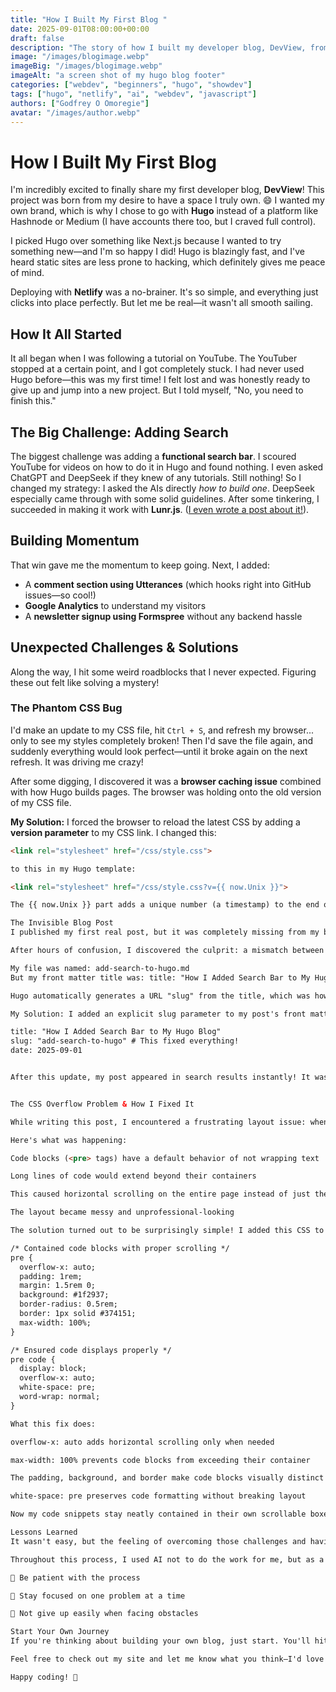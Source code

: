 ```yaml
---
title: "How I Built My First Blog "
date: 2025-09-01T08:00:00+00:00
draft: false
description: "The story of how I built my developer blog, DevView, from scratch using Hugo, Netlify, and AI as my co-pilot."
image: "/images/blogimage.webp"
imageBig: "/images/blogimage.webp"
imageAlt: "a screen shot of my hugo blog footer"
categories: ["webdev", "beginners", "hugo", "showdev"]
tags: ["hugo", "netlify", "ai", "webdev", "javascript"]
authors: ["Godfrey O Omoregie"]
avatar: "/images/author.webp"
---
```


# How I Built My First Blog


I'm incredibly excited to finally share my first developer blog, **DevView**! This project was born from my desire to have a space I truly own. 😄 I wanted my own brand, which is why I chose to go with **Hugo** instead of a platform like Hashnode or Medium (I have accounts there too, but I craved full control).

I picked Hugo over something like Next.js because I wanted to try something new—and I'm so happy I did! Hugo is blazingly fast, and I've heard static sites are less prone to hacking, which definitely gives me peace of mind.

Deploying with **Netlify** was a no-brainer. It's so simple, and everything just clicks into place perfectly. But let me be real—it wasn't all smooth sailing.

## How It All Started

It all began when I was following a tutorial on YouTube. The YouTuber stopped at a certain point, and I got completely stuck. I had never used Hugo before—this was my first time! I felt lost and was honestly ready to give up and jump into a new project. But I told myself, "No, you need to finish this."

## The Big Challenge: Adding Search

The biggest challenge was adding a **functional search bar**. I scoured YouTube for videos on how to do it in Hugo and found nothing. I even asked ChatGPT and DeepSeek if they knew of any tutorials. Still nothing! So I changed my strategy: I asked the AIs directly *how to build one*. DeepSeek especially came through with some solid guidelines. After some tinkering, I succeeded in making it work with **Lunr.js**. ([I even wrote a post about it!](/posts/my-search-bar-post)).

## Building Momentum

That win gave me the momentum to keep going. Next, I added:

- A **comment section using Utterances** (which hooks right into GitHub issues—so cool!)
- **Google Analytics** to understand my visitors
- A **newsletter signup using Formspree** without any backend hassle

## Unexpected Challenges & Solutions

Along the way, I hit some weird roadblocks that I never expected. Figuring these out felt like solving a mystery!

### The Phantom CSS Bug

I'd make an update to my CSS file, hit `Ctrl + S`, and refresh my browser... only to see my styles completely broken! Then I'd save the file again, and suddenly everything would look perfect—until it broke again on the next refresh. It was driving me crazy!

After some digging, I discovered it was a **browser caching issue** combined with how Hugo builds pages. The browser was holding onto the old version of my CSS file.

**My Solution:** I forced the browser to reload the latest CSS by adding a **version parameter** to my CSS link. I changed this:

```html
<link rel="stylesheet" href="/css/style.css">

to this in my Hugo template:

<link rel="stylesheet" href="/css/style.css?v={{ now.Unix }}">

The {{ now.Unix }} part adds a unique number (a timestamp) to the end of the file URL every time the site builds. This tricks the browser into thinking it's a completely new file, so it always loads the latest version. Problem solved! ✅

The Invisible Blog Post
I published my first real post, but it was completely missing from my blog's search results! I could see the post file (add-search-to-hugo.md) and the content was in the index.json file that Lunr.js uses, but the search couldn't find it.

After hours of confusion, I discovered the culprit: a mismatch between my filename and the slug in the front matter.

My file was named: add-search-to-hugo.md
But my front matter title was: title: "How I Added Search Bar to My Hugo Blog"

Hugo automatically generates a URL "slug" from the title, which was how-i-added-search-bar-to-my-hugo-blog. But my search script was looking for a slug that matched the filename: add-search-to-hugo.

My Solution: I added an explicit slug parameter to my post's front matter to exactly match my filename:

title: "How I Added Search Bar to My Hugo Blog"
slug: "add-search-to-hugo" # This fixed everything!
date: 2025-09-01


After this update, my post appeared in search results instantly! It was a huge relief and a valuable lesson in how Hugo manages URLs. ✅


The CSS Overflow Problem & How I Fixed It

While writing this post, I encountered a frustrating layout issue: whenever I added code snippets, they would break out of their containers and mess up my entire page layout. The text would overflow, the sidebars would get pushed around, and everything looked broken.

Here's what was happening:

Code blocks (<pre> tags) have a default behavior of not wrapping text

Long lines of code would extend beyond their containers

This caused horizontal scrolling on the entire page instead of just the code block

The layout became messy and unprofessional-looking

The solution turned out to be surprisingly simple! I added this CSS to my theme:

/* Contained code blocks with proper scrolling */
pre {
  overflow-x: auto;
  padding: 1rem;
  margin: 1.5rem 0;
  background: #1f2937;
  border-radius: 0.5rem;
  border: 1px solid #374151;
  max-width: 100%;
}

/* Ensured code displays properly */
pre code {
  display: block;
  overflow-x: auto;
  white-space: pre;
  word-wrap: normal;
}

What this fix does:

overflow-x: auto adds horizontal scrolling only when needed

max-width: 100% prevents code blocks from exceeding their container

The padding, background, and border make code blocks visually distinct

white-space: pre preserves code formatting without breaking layout

Now my code snippets stay neatly contained in their own scrollable boxes, and the rest of my content flows perfectly around them! It's one of those small fixes that makes a huge difference in readability and professionalism.

Lessons Learned
It wasn't easy, but the feeling of overcoming those challenges and having a site that I built exactly how I wanted is unbeatable. That said, I'm still smoothing out a few quirks! For example, my main app.js works for categories and dark/light mode, but doesn't play nicely with the homepage, search bar, or Utterances yet—so I'm using separate JS files for now. I'll tackle that later!

Throughout this process, I used AI not to do the work for me, but as a guide to learn and find my own answers. Most importantly, I learned to:

🧠 Be patient with the process

🎯 Stay focused on one problem at a time

💪 Not give up easily when facing obstacles

Start Your Own Journey
If you're thinking about building your own blog, just start. You'll hit walls, but I promise you can break through them. The satisfaction of creating something truly your own is worth every challenge.

Feel free to check out my site and let me know what you think—I'd love your feedback in the comments! And if you like what you see, please subscribe to my newsletter for updates.

Happy coding! 🚀